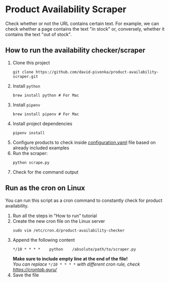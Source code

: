 # Product Availability Scraper
Check whether or not the URL contains certain text. For example, we can check whether a page contains the text "in stock" or, conversely, whether it contains the text "out of stock".

## How to run the availability checker/scraper
1. Clone this project
   ```shell
   git clone https://github.com/david-pivonka/product-availability-scraper.git
   ```
2. Install `python`
    ```shell
    brew install python # For Mac
    ``` 
3. Install `pipenv`
    ```shell
    brew install pipenv # For Mac
    ```
4. Install project dependencies 
    ```shell
    pipenv install
    ```
5. Configure products to check inside [configuration.yaml](https://github.com/david-pivonka/product-availability-scraper/blob/main/configuration.yaml) file based on already included examples
6. Run the scraper:
    ```shell
    python scrape.py
    ```
7. Check for the command output

## Run as the cron on Linux
You can run this script as a cron command to constantly check for product availability.   
1. Run all the steps in "How to run" tutorial
2. Create the new cron file on the Linux server
   ```shell
   sudo vim /etc/cron.d/product-availability-checker
   ```
3. Append the following content
   ```text
   */10 * * * *    python    /absolute/path/to/scraper.py
   
   ```
   **Make sure to include empty line at the end of the file!**\
   _You can replace `*/10 * * * *` with different cron rule, check https://crontab.guru/_
4. Save the file
